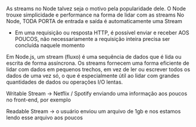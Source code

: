 As streams no Node talvez seja o motivo pela popularidade dele.
O Node trouxe simplicidade e performance na forma de lidar com as streams
No Node, TODA PORTA de entrada e saída é automaticamente uma Stream

- Em uma requisição ou resposta HTTP, é possível enviar e receber AOS POUCOS, não necessariamente a requisição inteira precisa ser concluída naquele momento

Em Node.js, um stream (fluxo) é uma sequência de dados que é lida ou escrita de forma assíncrona. Os streams fornecem uma forma eficiente de lidar com dados em pequenos trechos, em vez de ler ou escrever todos os dados de uma vez só, o que é especialmente útil ao lidar com grandes quantidades de dados ou operações I/O lentas.

Writable Stream -> Netflix / Spotify
  enviando uma informação aos poucos no front-end, por exemplo

Readable Stream -> 
  o usuário enviou um arquivo de 1gb e nos estamos lendo esse arquivo aos poucos